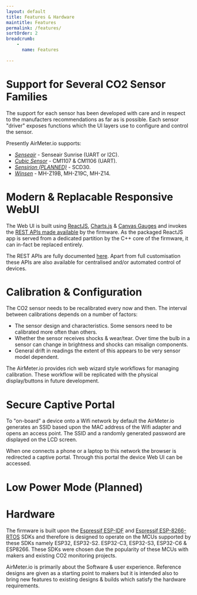 ```yaml
---
layout: default
title: Features & Hardware
maintitle: Features
permalink: /features/
sortOrder: 2
breadcrumb:
    - 
      name: Features
      
---
```


# Support for Several CO2 Sensor Families

The support for each sensor has been developed with care and in respect to the manufacters recommendations as far as is possible. Each sensor "driver" exposes functions which the UI layers use to configure and control the sensor. 

Presently AirMeter.io supports:
- [*Senseair*](https://senseair.com) - Senseair Sunrise (UART or I2C).
- [*Cubic Sensor*](https://www.en.gassensor.com.cn) - CM1107 & CM1106 (UART).
- [*Sensirion (PLANNED)*](https://www.sensirion.com/en) - SCD30.
- [*Winsen*](https://www.winsen-sensor.com) - MH-Z19B, MH-Z19C, MH-Z14.

# Modern & Replacable Responsive WebUI

The Web UI is built using [ReactJS](https://reactjs.org), [Charts.js](https://www.chartjs.org/)  & [Canvas Gauges](https://canvas-gauges.com/) and invokes the [REST APIs made available](/api) by the firmware. As the packaged ReactJS app is served from a dedicated partition by the C++ core of the firmware, it can in-fact be replaced entirely.

The REST APIs are fully documented [here](/api). Apart from full customisation these APIs are also available for centralised and/or automated control of devices.

# Calibration & Configuration

The CO2 sensor needs to be recalibrated every now and then. The interval between calibrations depends on a number of factors:
- The sensor design and characteristics. Some sensors need to be calibrated more often than others.
- Whether the sensor receives shocks & wear/tear. Over time the bulb in a sensor can change in brightness and shocks can misalign components.
- General drift in readings the extent of this appears to be very sensor model dependent.

The AirMeter.io provides rich web wizard style workflows for managing calibration. These workflow will be replicated with the physical display/buttons in future development.




# Secure Captive Portal

To "on-board" a device onto a Wifi network by default the AirMeter.io generates an SSID based upon the MAC address of the Wifi adapter and opens an access point. The SSID and a randomly generated password are displayed on the LCD screen.

When one connects a phone or a laptop to this network the browser is redirected a captive portal. Through this portal the device Web UI can be accessed.







# Low Power Mode (Planned)

# Hardware 
The firmware is built upon the [Espressif ESP-IDF](https://github.com/espressif/esp-idf) and [Espressif ESP-8266-RTOS](https://github.com/espressif/ESP8266_RTOS_SDK) SDKs and therefore is designed to operate on the MCUs supported by these SDKs namely ESP32, ESP32-S2. ESP32-C3, ESP32-S3, ESP32-C6 & ESP8266. These SDKs were chosen due the popularity of these MCUs with makers and existing CO2 monitoring projects.

AirMeter.io is primarily about the Software & user experience. Reference designs are given as a starting point to makers but it is intended also to bring new features to existing designs & builds which satisfy the hardware requirements.
